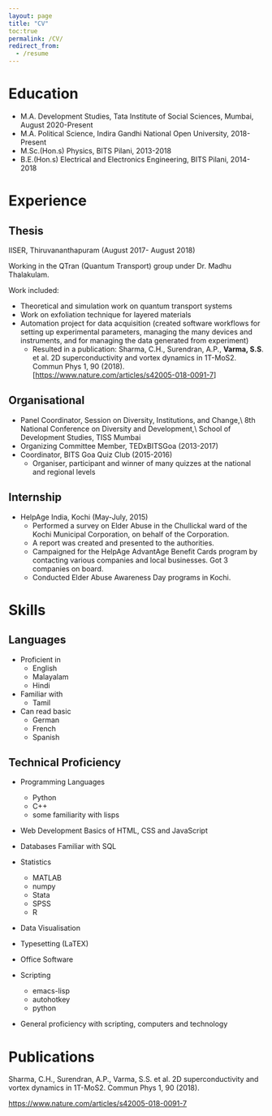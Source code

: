 ```yaml
---
layout: page
title: "CV"
toc:true
permalink: /CV/
redirect_from:
  - /resume
---
```



Education
=========
*  M.A. Development Studies, Tata Institute of Social Sciences, Mumbai, August 2020-Present
*  M.A. Political Science, Indira Gandhi National Open University, 2018-Present
*  M.Sc.(Hon.s) Physics, BITS Pilani, 2013-2018
*  B.E.(Hon.s) Electrical and Electronics Engineering, BITS Pilani, 2014-2018

Experience
======

Thesis
------
  IISER, Thiruvananthapuram (August 2017- August 2018)

  Working in the QTran (Quantum Transport) group under Dr.  Madhu Thalakulam.

  Work included:
  - Theoretical and simulation work on quantum transport systems
  - Work on exfoliation technique for layered materials
  - Automation project for data acquisition (created software workflows for setting up experimental parameters, managing the many devices and instruments, and for managing the data generated from experiment)
    - Resulted in a publication: Sharma, C.H., Surendran, A.P., **Varma, S.S**. et al. 2D superconductivity and vortex dynamics in 1T-MoS2. Commun Phys 1, 90 (2018). [<https://www.nature.com/articles/s42005-018-0091-7>]


Organisational
--------------
* Panel Coordinator, Session on Diversity, Institutions, and Change,\\
8th National Conference on Diversity and Development,\\
School of Development Studies, TISS Mumbai
* Organizing Committee Member, TEDxBITSGoa (2013-2017)
* Coordinator, BITS Goa Quiz Club (2015-2016)
  - Organiser, participant and winner of many quizzes at the national and regional levels

	
Internship
----------
* HelpAge India, Kochi (May-July, 2015)
   - Performed a survey on Elder Abuse in the Chullickal ward of the Kochi Municipal Corporation, on behalf of the Corporation.
   - A report was created and presented to the authorities.
   - Campaigned for the HelpAge AdvantAge Benefit Cards program by contacting various companies and local businesses. Got 3 companies on board.
   - Conducted Elder Abuse Awareness Day programs in Kochi.

Skills
======

Languages
---------
* Proficient in
  - English
  - Malayalam
  - Hindi
* Familiar with
   - Tamil
* Can read basic
   - German
   - French
   - Spanish

Technical Proficiency
---------------------
* Programming Languages
  - Python
  - C++
  - some familiarity with lisps
* Web Development
  Basics of HTML, CSS and JavaScript
* Databases
  Familiar with SQL
* Statistics
  - MATLAB
  - numpy
  - Stata
  - SPSS
  - R
* Data Visualisation
* Typesetting (LaTEX)
* Office Software

* Scripting
  - emacs-lisp
  - autohotkey
  - python

* General proficiency with scripting, computers and technology

Publications
======
Sharma, C.H., Surendran, A.P., Varma, S.S. et al. 2D superconductivity and vortex dynamics in 1T-MoS2. Commun Phys 1, 90 (2018).

<https://www.nature.com/articles/s42005-018-0091-7>
 



